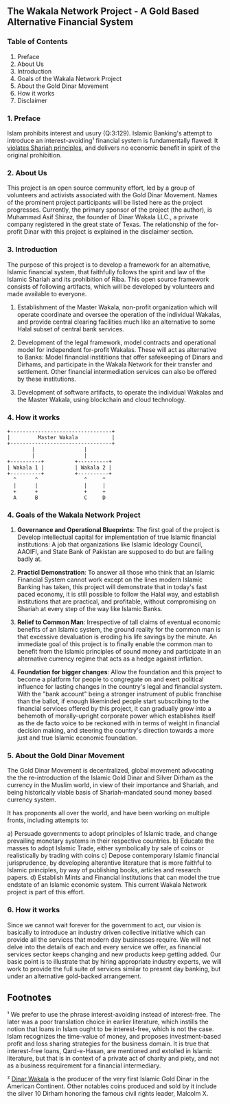 ## The Wakala Network Project - A Gold Based Alternative Financial System


### Table of Contents

1. Preface
2. About Us
3. Introduction
4. Goals of the Wakala Network Project
5. About the Gold Dinar Movement
6. How it works
7. Disclaimer

### 1. Preface

Islam prohibits interest and usury (Q:3:129). Islamic Banking's attempt to introduce an interest-avoiding¹ financial system is fundamentally flawed: It [violates Shariah principles](Case-Agaisnt-Banks), and delivers no economic benefit in spirit of the original prohibition.


### 2. About Us

This project is an open source community effort, led by a group of volunteers and activists associated with the Gold Dinar Movement. Names of the prominent project participants will be listed here as the project progresses. Currently, the primary sponsor of the project (the author), is Muhammad Asif Shiraz, the founder of Dinar Wakala LLC., a private company registered in the great state of Texas. The relationship of the for-profit Dinar with this project is explained in the disclaimer section.


### 3. Introduction

The purpose of this project is to develop a framework for an alternative, Islamic financial system, that faithfully follows the spirit and law of the Islamic Shariah and its prohibition of Riba.  This open source framework consists of following artifacts, which will be developed by volunteers and made available to everyone.

1. Establishment of the Master Wakala, non-profit organization which will operate coordinate and oversee the operation of the individual Wakalas, and provide central clearing facilities much like an alternative to some Halal subset of central bank services.

2. Development of the legal framework, model contracts and operational model for independent for-profit Wakalas. These will act as alternative to Banks: Model financial instititions that offer safekeeping of Dinars and Dirhams, and participate in the Wakala Network for their transfer and settlement. Other financial intermediation services can also be offered by these institutions.

3. Development of software artifacts, to operate the individual Wakalas and the Master Wakala, using blockchain and cloud technology.

### 4. How it works

```
+---------------------------------+
|         Master Wakala           |
+---------------------------------+
        |                |
        |                |
+----------+          +----------+
| Wakala 1 |          | Wakala 2 |
+----------+          +----------+
  ^      ^               ^     ^
  |      |               |     |
  +      +               +     +
  A      B               C     D

```


### 4. Goals of the Wakala Network Project

1. **Governance and Operational Blueprints**: The first goal of the project is Develop intellectual capital for implementation of true Islamic financial institutions: A job that organizations like Islamic Ideology Council, AAOIFI, and State Bank of Pakistan are supposed to do but are failing badly at.

2. **Practicl Demonstration**: To answer all those who think that an Islamic Financial System cannot work except on the lines modern Islamic Banking has taken, this project will demonstrate that in today's fast paced economy, it is still possible to follow the Halal way, and establish institutions that are practical, and profitable, without compromising on Shariah at every step of the way like Islamic Banks.

3. **Relief to Common Man**: Irrespective of tall claims of eventual economic benefits of an Islamic system, the ground reality for the common man is that excessive devaluation is eroding his life savings by the minute. An immediate goal of this project is to finally enable the common man to benefit from the Islamic principles of sound money and participate in an alternative currency regime that acts as a hedge against inflation.

4. **Foundation for bigger changes**: Allow the foundation and this project to become a platform for people to congregate on and exert political influence for lasting changes in the country's legal and financial system. With the "bank account" being a stronger instrument of public franchise than the ballot, if enough likeminded people start subscribing to the financial services offered by this project, it can gradually grow into a behemoth of morally-upright corporate power which establishes itself as the de facto voice to be reckoned with in terms of weight in financial decision making, and steering the country's direction towards a more just and true Islamic economic foundation.


### 5. About the Gold Dinar Movement

The Gold Dinar Movement is decentralized, global movement advocating the the re-introduction of the Islamic Gold Dinar and Silver Dirham as the currency in the Muslim world, in view of their importance and Shariah, and being historically viable basis of Shariah-mandated sound money based currency system.

It has proponents all over the world, and have been working on multiple fronts, including attempts to:

a) Persuade governments to adopt principles of Islamic trade, and change prevailing monetary systems in their respective countries.
b) Educate the masses to adopt Islamic Trade, either symbolically by sale of coins or realistically by trading with coins
c) Depose contemporary Islamic financial jurisprudence, by developing alterantive literature that is more faithful to Islamic principles, by way of publishing books, articles and research papers.
d) Establish Mints and Financial institutions that can model the true endstate of an Islamic economic system. This current Wakala Network project is part of this effort.

### 6. How it works

Since we cannot wait forever for the government to act, our vision is basically to introduce an industry driven collective initiative which can provide all the services that modern day businesses require. We will not delve into the details of each and every service we offer, as financial services sector keeps changing and new products keep getting added. Our basic point is to illustrate that by hiring appropriate industry experts, we will work to provide the full suite of services similar to present day banking, but under an alternative gold-backed arrangement.


## Footnotes

¹ We prefer to use the phrase interest-avoiding instead of interest-free. The later was a poor translation choice in earlier literature, which instills the notion that loans in Islam ought to be interest-free, which is not the case. Islam recognizes the time-value of money, and proposes investment-based profit and loss sharing strategies for the business domain. It is true that interest-free loans, Qard-e-Hasan, are mentioned and extolled in Islamic literature, but that is in context of a private act of charity and piety, and not as a business requirement for a financial intermediary.

² [Dinar Wakala](http://www.dinarwakala.com) is the producer of the very first Islamic Gold Dinar in the American Continent. Other notables coins produced and sold by it include the silver 10 Dirham honoring the famous civil rights leader, Malcolm X.
